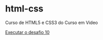 # html-css
 Curso de HTML5 e CSS3 do Curso em Video

 <a href="https://charles-araujo.github.io/html-css/desafios/modulo-02/d010/pacote-projeto-d010/android.html">Executar o desafio 10</a>